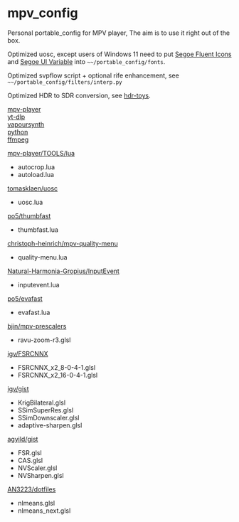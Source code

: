 # mpv_config

Personal portable_config for MPV player, The aim is to use it right out of the box.

Optimized uosc, except users of Windows 11 need to put [Segoe Fluent Icons](https://aka.ms/SegoeFluentIcons) and [Segoe UI Variable](https://aka.ms/SegoeUIVariable) into `~~/portable_config/fonts`.

Optimized svpflow script + optional rife enhancement, see `~~/portable_config/filters/interp.py`

Optimized HDR to SDR conversion, see [hdr-toys](https://github.com/Natural-Harmonia-Gropius/mpv_config/tree/main/portable_config/shaders/hdr-toys).

[mpv-player](https://github.com/shinchiro/mpv-winbuild-cmake/releases)  
[yt-dlp](https://github.com/yt-dlp/yt-dlp/releases)  
[vapoursynth](https://github.com/vapoursynth/vapoursynth/releases)  
[python](https://www.python.org/downloads)  
[ffmpeg](https://www.gyan.dev/ffmpeg/builds/#release-builds)

[mpv-player/TOOLS/lua](https://github.com/mpv-player/mpv/tree/master/TOOLS/lua)

- autocrop.lua
- autoload.lua

[tomasklaen/uosc](https://github.com/darsain/uosc)

- uosc.lua

[po5/thumbfast](https://github.com/po5/thumbfast)

- thumbfast.lua

[christoph-heinrich/mpv-quality-menu](https://github.com/christoph-heinrich/mpv-quality-menu)

- quality-menu.lua

[Natural-Harmonia-Gropius/InputEvent](https://github.com/Natural-Harmonia-Gropius/InputEvent)

- inputevent.lua

[po5/evafast](https://github.com/po5/evafast)

- evafast.lua

[bjin/mpv-prescalers](https://github.com/bjin/mpv-prescalers/tree/master/vulkan/compute)

- ravu-zoom-r3.glsl

[igv/FSRCNNX](https://github.com/igv/FSRCNN-TensorFlow/releases)

- FSRCNNX_x2_8-0-4-1.glsl
- FSRCNNX_x2_16-0-4-1.glsl

[igv/gist](https://gist.github.com/igv)

- KrigBilateral.glsl
- SSimSuperRes.glsl
- SSimDownscaler.glsl
- adaptive-sharpen.glsl

[agyild/gist](https://gist.github.com/agyild)

- FSR.glsl
- CAS.glsl
- NVScaler.glsl
- NVSharpen.glsl

[AN3223/dotfiles](https://github.com/AN3223/dotfiles/tree/master/.config/mpv/shaders)

- nlmeans.glsl
- nlmeans_next.glsl
